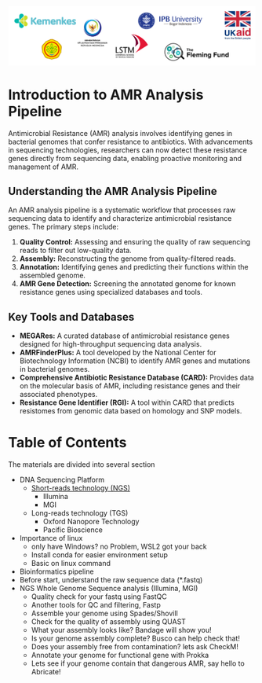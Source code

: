 ![collaboration-logo](./IM/Github_image_banner.png)

# **Introduction to AMR Analysis Pipeline**

Antimicrobial Resistance (AMR) analysis involves identifying genes in bacterial genomes that confer resistance to antibiotics. With advancements in sequencing technologies, researchers can now detect these resistance genes directly from sequencing data, enabling proactive monitoring and management of AMR.​

## Understanding the AMR Analysis Pipeline

An AMR analysis pipeline is a systematic workflow that processes raw sequencing data to identify and characterize antimicrobial resistance genes. The primary steps include:​

1. **Quality Control:** Assessing and ensuring the quality of raw sequencing reads to filter out low-quality data.​
2. **Assembly:** Reconstructing the genome from quality-filtered reads.​
3. **Annotation:** Identifying genes and predicting their functions within the assembled genome.​
4. **AMR Gene Detection:** Screening the annotated genome for known resistance genes using specialized databases and tools.​

## Key Tools and Databases
* **MEGARes:** A curated database of antimicrobial resistance genes designed for high-throughput sequencing data analysis. ​
* **AMRFinderPlus:** A tool developed by the National Center for Biotechnology Information (NCBI) to identify AMR genes and mutations in bacterial genomes. ​
* **Comprehensive Antibiotic Resistance Database (CARD):** Provides data on the molecular basis of AMR, including resistance genes and their associated phenotypes. ​
* **Resistance Gene Identifier (RGI):** A tool within CARD that predicts resistomes from genomic data based on homology and SNP models. ​

# Table of Contents
The materials are divided into several section

* DNA Sequencing Platform
  * [Short-reads technology (NGS)](./1_DNA_Sequencing_Platform/short-reads-tech.md)
    * Illumina
    * MGI
  * Long-reads technology (TGS)
    * Oxford Nanopore Technology
    * Pacific Bioscience
* Importance of linux
  * only have Windows? no Problem, WSL2 got your back
  * Install conda for easier environment setup
  * Basic on linux command
* Bioinformatics pipeline
 * Before start, understand the raw sequence data (*.fastq)
 * NGS Whole Genome Sequence analysis (Illumina, MGI)
    * Quality check for your fastq using FastQC
    * Another tools for QC and filtering, Fastp
    * Assemble your genome using Spades/Shovill
    * Check for the quality of assembly using QUAST
    * What your assembly looks like? Bandage will show you!
    * Is your genome assembly complete? Busco can help check that!
    * Does your assembly free from contamination? lets ask CheckM!
    * Annotate your genome for functional gene with Prokka
    * Lets see if your genome contain that dangerous AMR, say hello to Abricate!
